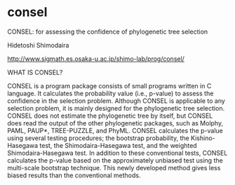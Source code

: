 # consel
CONSEL: for assessing the confidence of phylogenetic tree selection

Hidetoshi Shimodaira

http://www.sigmath.es.osaka-u.ac.jp/shimo-lab/prog/consel/

WHAT IS CONSEL?

CONSEL is a program package consists of small programs written in C language. It calculates the probability value (i.e., p-value) to assess the confidence in the selection problem. Although CONSEL is applicable to any selection problem, it is mainly designed for the phylogenetic tree selection. CONSEL does not estimate the phylogenetic tree by itself, but CONSEL does read the output of the other phylogenetic packages, such as Molphy, PAML, PAUP*, TREE-PUZZLE, and PhyML. CONSEL calculates the p-value using several testing procedures; the bootstrap probability, the Kishino-Hasegawa test, the Shimodaira-Hasegawa test, and the weighted Shimodaira-Hasegawa test. In addition to these conventional tests, CONSEL calculates the p-value based on the approximately unbiased test using the multi-scale bootstrap technique. This newly developed method gives less biased results than the conventional methods.


